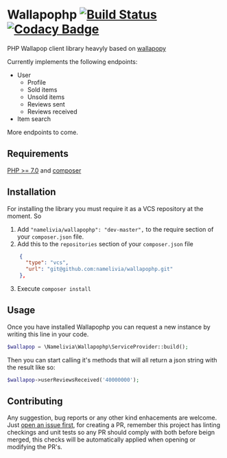 # Wallapophp [![Build Status](https://travis-ci.com/namelivia/wallapophp.svg?branch=master)](https://travis-ci.com/namelivia/wallapophp) [![Codacy Badge](https://api.codacy.com/project/badge/Grade/5051a50d47f04ff3bc07cb21070a60ec)](https://app.codacy.com/app/ohcan2/wallapophp?utm_source=github.com&utm_medium=referral&utm_content=namelivia/wallapophp&utm_campaign=Badge_Grade_Dashboard)

PHP Wallapop client library heavyly based on <a href="https://github.com/toniprada/wallapopy">wallapopy</a>

Currently implements the following endpoints:
* User
  * Profile
  * Sold items
  * Unsold items
  * Reviews sent
  * Reviews received
* Item search

More endpoints to come.

## Requirements

[PHP >= 7.0](https://php.net) and [composer](https://getcomposer.org)

## Installation
For installing the library you must require it as a VCS repository at the moment. So
1. Add `"namelivia/wallapophp": "dev-master",` to the require section of your `composer.json` file.
2. Add this to the `repositories` section of your `composer.json` file
```json
    {
      "type": "vcs",
      "url": "git@github.com:namelivia/wallapophp.git"
    },
```
3. Execute `composer install`

## Usage
Once you have installed Wallapophp you can request a new
instance by writing this line in your code.
```php
$wallapop = \Namelivia\Wallapophp\ServiceProvider::build();
```

Then you can start calling it's methods that will all
return a json string with the result like so:
```php
$wallapop->userReviewsReceived('40000000');
```

## Contributing
Any suggestion, bug reports or any other kind enhacements are welcome. Just [open an issue first](https://github.com/namelivia/wallapophp/issues/new), for creating a PR, remember this project has linting checkings and unit tests so any PR should comply with both before beign merged, this checks will be automatically applied when opening or modifying the PR's.
